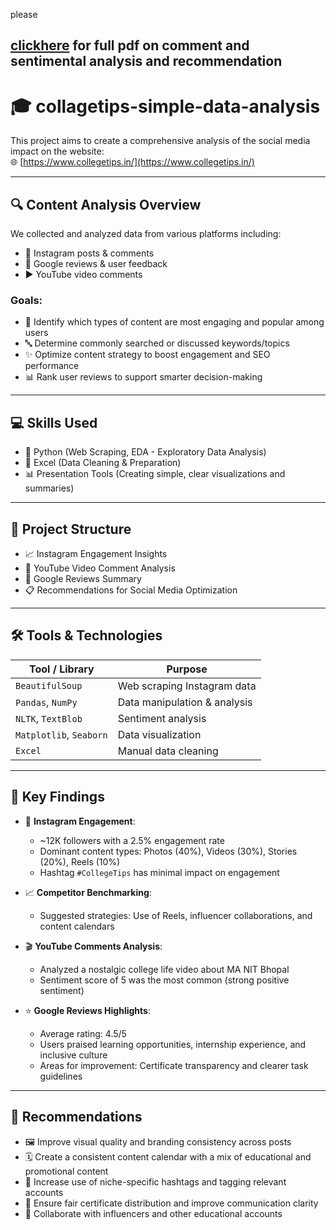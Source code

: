 please 

[clickhere](https://github.com/raj-dandangi/collagetips-simpledataanalysis/blob/main/presenationfiles/Social%20Media%20Content%20and%20Engagement%20Overview%20(Instagram%20and%20YouTube).pdf)
for full pdf on comment and sentimental analysis and recommendation
---

# 🎓 collagetips-simple-data-analysis

This project aims to create a comprehensive analysis of the social media impact on the website:  
🌐 [https://www.collegetips.in/](https://www.collegetips.in/)

---

## 🔍 Content Analysis Overview

We collected and analyzed data from various platforms including:

- 📸 Instagram posts & comments  
- 🧠 Google reviews & user feedback  
- ▶️ YouTube video comments  

### Goals:
- 👀 Identify which types of content are most engaging and popular among users
- 🔤 Determine commonly searched or discussed keywords/topics
- ✨ Optimize content strategy to boost engagement and SEO performance
- 📊 Rank user reviews to support smarter decision-making

---

## 💻 Skills Used

- 🐍 Python (Web Scraping, EDA - Exploratory Data Analysis)
- 📂 Excel (Data Cleaning & Preparation)
- 📊 Presentation Tools (Creating simple, clear visualizations and summaries)

---

## 📁 Project Structure

- 📈 Instagram Engagement Insights
- 🎥 YouTube Video Comment Analysis
- 🌟 Google Reviews Summary
- 📋 Recommendations for Social Media Optimization

---

## 🛠️ Tools & Technologies

| Tool / Library     | Purpose                      |
|--------------------|------------------------------|
| `BeautifulSoup`    | Web scraping Instagram data  |
| `Pandas`, `NumPy`  | Data manipulation & analysis |
| `NLTK`, `TextBlob` | Sentiment analysis           |
| `Matplotlib`, `Seaborn` | Data visualization       |
| `Excel`            | Manual data cleaning         |

---

## 📌 Key Findings

- 📣 **Instagram Engagement**:  
  - ~12K followers with a 2.5% engagement rate  
  - Dominant content types: Photos (40%), Videos (30%), Stories (20%), Reels (10%)  
  - Hashtag `#CollegeTips` has minimal impact on engagement

- 📈 **Competitor Benchmarking**:  
  - Suggested strategies: Use of Reels, influencer collaborations, and content calendars

- 🎬 **YouTube Comments Analysis**:  
  - Analyzed a nostalgic college life video about MA NIT Bhopal  
  - Sentiment score of 5 was the most common (strong positive sentiment)

- ⭐ **Google Reviews Highlights**:  
  - Average rating: 4.5/5  
  - Users praised learning opportunities, internship experience, and inclusive culture  
  - Areas for improvement: Certificate transparency and clearer task guidelines

---

## 🚀 Recommendations

- 🖼️ Improve visual quality and branding consistency across posts  
- 🗓️ Create a consistent content calendar with a mix of educational and promotional content  
- 🔗 Increase use of niche-specific hashtags and tagging relevant accounts  
- 📄 Ensure fair certificate distribution and improve communication clarity  
- 🤝 Collaborate with influencers and other educational accounts  
